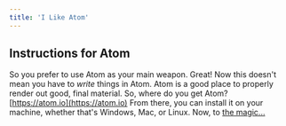 ```yaml
---
title: 'I Like Atom'
---
```


## Instructions for Atom 

So you prefer to use Atom as your main weapon. Great! Now this doesn't mean you have to _write_ things in Atom. Atom is a good place to properly render out good, final material. So, where do you get Atom? [https://atom.io](https://atom.io) From there, you can install it on your machine, whether that's Windows, Mac, or Linux. Now, to [the magic...](../the-magic)
